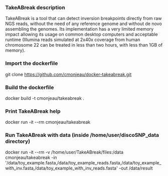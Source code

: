 ### TakeABreak description ###

TakeABreak is a tool that can detect inversion breakpoints directly from raw NGS reads, without the need of any reference genome and without de novo assembling the genomes. Its implementation has a very limited memory impact allowing its usage on common desktop computers and acceptable runtime (Illumina reads simulated at 2x40x coverage from human chromosome 22 can be treated in less than two hours, with less than 1GB of memory).

### Import the dockerfile ###

git clone https://github.com/cmonjeau/docker-takeabreak.git

### Build the dockerfile ###

docker build -t cmonjeau/takeabreak .

### Print TakeABreak help ###

docker run -it --rm cmonjeau/takeabreak

### Run TakeABreak with data (inside /home/user/discoSNP_data directory)

docker run -it --rm -v /home/user/TakeABreak/files:/data cmonjeau/takeabreak -in '/data/toy_example.fasta,/data/toy_example_reads.fasta,/data/toy_example_with_inv.fasta,/data/toy_example_with_inv_reads.fasta' -out /data/result


